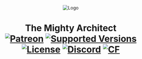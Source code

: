 <p align="center"><img src="https://i.imgur.com/XCm5gCI.png" alt="Logo"></p>
<h1 align="center">The Mighty Architect  <br>
	<a href="https://www.patreon.com/simibubi"><img src="https://img.shields.io/badge/Support%20me-ff5733" alt="Patreon"></a>
	<a href="https://www.curseforge.com/minecraft/mc-mods/the-mighty-architect/files"><img src=["](https://cf.way2muchnoise.eu/versions/317792.svg)" alt="Supported Versions"></a>
	<a href="https://github.com/simibubi/TheMightyArchitect/blob/1.18/dev/LICENSE"><img src="https://img.shields.io/github/license/Creators-of-Create/Create?style=flat&color=900c3f" alt="License"></a>
	<a href="https://discord.gg/hmaD7Se"><img src="https://img.shields.io/discord/620934202875183104?color=5865f2&label=Discord&style=flat" alt="Discord"></a>
	<a href="https://www.curseforge.com/minecraft/mc-mods/the-mighty-architect"><img src="http://cf.way2muchnoise.eu/328085.svg" alt="CF"></a>

</h1>
